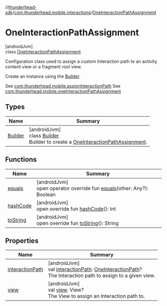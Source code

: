 //[thunderhead-sdk](../../../index.md)/[com.thunderhead.mobile.interactions](../index.md)/[OneInteractionPathAssignment](index.md)

# OneInteractionPathAssignment

[androidJvm]\
class [OneInteractionPathAssignment](index.md)

Configuration class used to assign a custom Interaction path to an activity content view or a fragment root view.

Create an instance using the [Builder](-builder/index.md).

See [com.thunderhead.mobile.assignInteractionPath](../../com.thunderhead.mobile/assign-interaction-path.md) See [com.thunderhead.mobile.oneInteractionPathAssignment](../../com.thunderhead.mobile/one-interaction-path-assignment.md)

## Types

| Name | Summary |
|---|---|
| [Builder](-builder/index.md) | [androidJvm]<br>class [Builder](-builder/index.md)<br>Builder to create a [OneInteractionPathAssignment](index.md). |

## Functions

| Name | Summary |
|---|---|
| [equals](equals.md) | [androidJvm]<br>open operator override fun [equals](equals.md)(other: Any?): Boolean |
| [hashCode](hash-code.md) | [androidJvm]<br>open override fun [hashCode](hash-code.md)(): Int |
| [toString](to-string.md) | [androidJvm]<br>open override fun [toString](to-string.md)(): String |

## Properties

| Name | Summary |
|---|---|
| [interactionPath](interaction-path.md) | [androidJvm]<br>val [interactionPath](interaction-path.md): [OneInteractionPath](../-one-interaction-path/index.md)?<br>The Interaction path to assign to a given view. |
| [view](view.md) | [androidJvm]<br>val [view](view.md): View?<br>The View to assign an Interaction path to. |

